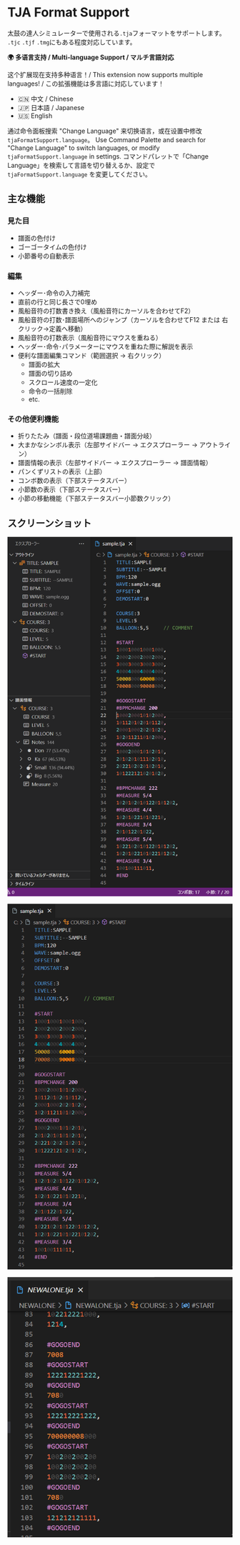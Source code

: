 # TJA Format Support

太鼓の達人シミュレーターで使用される`.tja`フォーマットをサポートします。
`.tjc` `.tjf` `.tmg`にもある程度対応しています。

**🌍 多语言支持 / Multi-language Support / マルチ言語対応**

这个扩展现在支持多种语言！/ This extension now supports multiple languages! / この拡張機能は多言語に対応しています！

- 🇨🇳 中文 / Chinese
- 🇯🇵 日本語 / Japanese  
- 🇺🇸 English

通过命令面板搜索 "Change Language" 来切换语言，或在设置中修改 `tjaFormatSupport.language`。
Use Command Palette and search for "Change Language" to switch languages, or modify `tjaFormatSupport.language` in settings.
コマンドパレットで「Change Language」を検索して言語を切り替えるか、設定で `tjaFormatSupport.language` を変更してください。

## 主な機能

### 見た目
- 譜面の色付け
- ゴーゴータイムの色付け
- 小節番号の自動表示
### 編集
- ヘッダー･命令の入力補完
- 直前の行と同じ長さで0埋め
- 風船音符の打数書き換え（風船音符にカーソルを合わせてF2）
- 風船音符の打数･譜面場所へのジャンプ（カーソルを合わせてF12 または 右クリック→定義へ移動）
- 風船音符の打数表示（風船音符にマウスを重ねる）
- ヘッダー･命令･パラメーターにマウスを重ねた際に解説を表示
- 便利な譜面編集コマンド（範囲選択 → 右クリック）
  - 譜面の拡大
  - 譜面の切り詰め
  - スクロール速度の一定化
  - 命令の一括削除
  - etc.
### その他便利機能
- 折りたたみ（譜面・段位道場課題曲・譜面分岐）
- 大まかなシンボル表示（左部サイドバー → エクスプローラー → アウトライン）
- 譜面情報の表示（左部サイドバー → エクスプローラー → 譜面情報）
- パンくずリストの表示（上部）
- コンボ数の表示（下部ステータスバー）
- 小節数の表示（下部ステータスバー）
- 小節の移動機能（下部ステータスバー小節数クリック）

## スクリーンショット

![sample](images/sample.png)

![command](images/command.gif)

![balloon](images/balloon.gif)